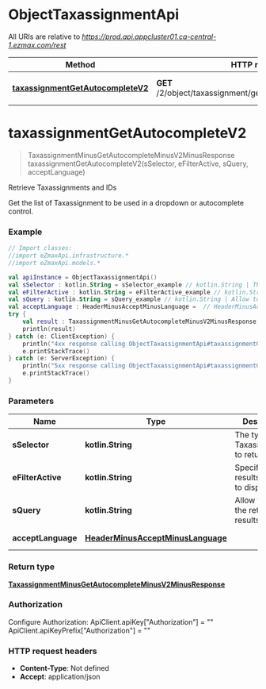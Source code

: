 # ObjectTaxassignmentApi

All URIs are relative to *https://prod.api.appcluster01.ca-central-1.ezmax.com/rest*

Method | HTTP request | Description
------------- | ------------- | -------------
[**taxassignmentGetAutocompleteV2**](ObjectTaxassignmentApi.md#taxassignmentGetAutocompleteV2) | **GET** /2/object/taxassignment/getAutocomplete/{sSelector} | Retrieve Taxassignments and IDs


<a name="taxassignmentGetAutocompleteV2"></a>
# **taxassignmentGetAutocompleteV2**
> TaxassignmentMinusGetAutocompleteMinusV2MinusResponse taxassignmentGetAutocompleteV2(sSelector, eFilterActive, sQuery, acceptLanguage)

Retrieve Taxassignments and IDs

Get the list of Taxassignment to be used in a dropdown or autocomplete control.

### Example
```kotlin
// Import classes:
//import eZmaxApi.infrastructure.*
//import eZmaxApi.models.*

val apiInstance = ObjectTaxassignmentApi()
val sSelector : kotlin.String = sSelector_example // kotlin.String | The type of Taxassignments to return
val eFilterActive : kotlin.String = eFilterActive_example // kotlin.String | Specify which results we want to display.
val sQuery : kotlin.String = sQuery_example // kotlin.String | Allow to filter the returned results
val acceptLanguage : HeaderMinusAcceptMinusLanguage =  // HeaderMinusAcceptMinusLanguage | 
try {
    val result : TaxassignmentMinusGetAutocompleteMinusV2MinusResponse = apiInstance.taxassignmentGetAutocompleteV2(sSelector, eFilterActive, sQuery, acceptLanguage)
    println(result)
} catch (e: ClientException) {
    println("4xx response calling ObjectTaxassignmentApi#taxassignmentGetAutocompleteV2")
    e.printStackTrace()
} catch (e: ServerException) {
    println("5xx response calling ObjectTaxassignmentApi#taxassignmentGetAutocompleteV2")
    e.printStackTrace()
}
```

### Parameters

Name | Type | Description  | Notes
------------- | ------------- | ------------- | -------------
 **sSelector** | **kotlin.String**| The type of Taxassignments to return | [enum: All, AllButNonrecoverable]
 **eFilterActive** | **kotlin.String**| Specify which results we want to display. | [optional] [default to Active] [enum: All, Active, Inactive]
 **sQuery** | **kotlin.String**| Allow to filter the returned results | [optional]
 **acceptLanguage** | [**HeaderMinusAcceptMinusLanguage**](.md)|  | [optional] [enum: *, en, fr]

### Return type

[**TaxassignmentMinusGetAutocompleteMinusV2MinusResponse**](TaxassignmentMinusGetAutocompleteMinusV2MinusResponse.md)

### Authorization


Configure Authorization:
    ApiClient.apiKey["Authorization"] = ""
    ApiClient.apiKeyPrefix["Authorization"] = ""

### HTTP request headers

 - **Content-Type**: Not defined
 - **Accept**: application/json

